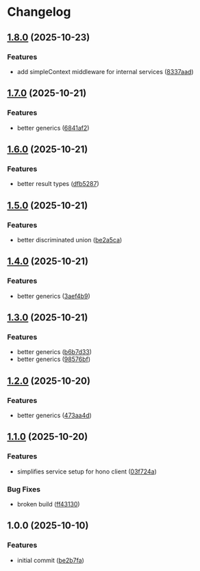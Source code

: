 # Changelog

## [1.8.0](https://github.com/gcp-tools/hono/compare/v1.7.0...v1.8.0) (2025-10-23)

### Features

* add simpleContext middleware for internal services ([8337aad](https://github.com/gcp-tools/hono/commit/8337aad876f5c1e246775fa29c19d0e730757dd8))

## [1.7.0](https://github.com/gcp-tools/hono/compare/v1.6.0...v1.7.0) (2025-10-21)

### Features

* better generics ([6841af2](https://github.com/gcp-tools/hono/commit/6841af21095a74f870fd8452b2ada015cd5ff631))

## [1.6.0](https://github.com/gcp-tools/hono/compare/v1.5.0...v1.6.0) (2025-10-21)

### Features

* better result types ([dfb5287](https://github.com/gcp-tools/hono/commit/dfb5287095d2422cef4070b13e72dce140c52202))

## [1.5.0](https://github.com/gcp-tools/hono/compare/v1.4.0...v1.5.0) (2025-10-21)

### Features

* better discriminated union ([be2a5ca](https://github.com/gcp-tools/hono/commit/be2a5caf5fbf9b75086e443cf9ce2cbb632ca92f))

## [1.4.0](https://github.com/gcp-tools/hono/compare/v1.3.0...v1.4.0) (2025-10-21)

### Features

* better generics ([3aef4b9](https://github.com/gcp-tools/hono/commit/3aef4b9aa7ee29fa71b65f1a7205dccf2f0a73cd))

## [1.3.0](https://github.com/gcp-tools/hono/compare/v1.2.0...v1.3.0) (2025-10-21)

### Features

* better generics ([b6b7d33](https://github.com/gcp-tools/hono/commit/b6b7d333ea4ed0579227ecc4ba3b9e514a591d1d))
* better generics ([98576bf](https://github.com/gcp-tools/hono/commit/98576bf81cc9a083b0a895d22209901a4ea3d40e))

## [1.2.0](https://github.com/gcp-tools/hono/compare/v1.1.0...v1.2.0) (2025-10-20)

### Features

* better generics ([473aa4d](https://github.com/gcp-tools/hono/commit/473aa4db74a76570f6c5163697d5ec6b6ad97ac0))

## [1.1.0](https://github.com/gcp-tools/hono/compare/v1.0.0...v1.1.0) (2025-10-20)

### Features

* simplifies service setup for hono client ([03f724a](https://github.com/gcp-tools/hono/commit/03f724a450653ab351525f9d2a440eddd1a1b184))

### Bug Fixes

* broken build ([ff43130](https://github.com/gcp-tools/hono/commit/ff431304b3ee4112b85eb8cc7bd0e0e77cbafaa2))

## 1.0.0 (2025-10-10)

### Features

* initial commit ([be2b7fa](https://github.com/gcp-tools/hono/commit/be2b7faab77e83dcd79df9cd8b80a33889995667))
